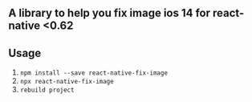 
## A library to help you fix image ios 14 for react-native <0.62
##  Usage
1. `npm install --save react-native-fix-image`
2. `npx react-native-fix-image`
3. `rebuild project`
